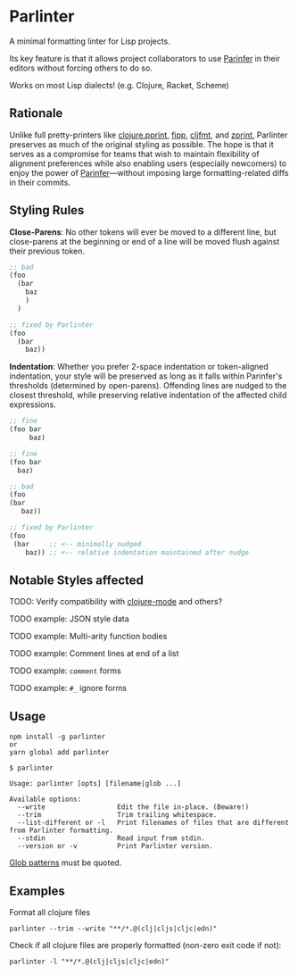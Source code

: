 # Parlinter

A minimal formatting linter for Lisp projects.

Its key feature is that it allows project collaborators to use [Parinfer] in
their editors without forcing others to do so.

Works on most Lisp dialects! (e.g. Clojure, Racket, Scheme)

## Rationale

Unlike full pretty-printers like [clojure.pprint], [fipp], [cljfmt], and
[zprint], Parlinter preserves as much of the original styling as possible. The
hope is that it serves as a compromise for teams that wish to maintain
flexibility of alignment preferences while also enabling users (especially
newcomers) to enjoy the power of [Parinfer]—without imposing large
formatting-related diffs in their commits.

[Parinfer]:http://shaunlebron.github.io/parinfer/

## Styling Rules

__Close-Parens__: No other tokens will ever be moved to a different line, but
close-parens at the beginning or end of a line will be moved flush against their
previous token.

```clj
;; bad
(foo
  (bar
    baz
    )
  )

;; fixed by Parlinter
(foo
  (bar
    baz))
```

__Indentation__: Whether you prefer 2-space indentation or token-aligned
indentation, your style will be preserved as long as it falls within Parinfer's
thresholds (determined by open-parens).  Offending lines are nudged to the
closest threshold, while preserving relative indentation of the affected child
expressions.

```clj
;; fine
(foo bar
     baz)

;; fine
(foo bar
  baz)
```

```clj
;; bad
(foo
(bar
   baz))

;; fixed by Parlinter
(foo
 (bar     ;; <-- minimally nudged
    baz)) ;; <-- relative indentation maintained after nudge
```

[clojure.pprint]:https://clojure.github.io/clojure/clojure.pprint-api.html
[fipp]:https://github.com/brandonbloom/fipp
[cljfmt]:https://github.com/weavejester/cljfmt
[zprint]:https://github.com/kkinnear/zprint

## Notable Styles affected

TODO: Verify compatibility with [clojure-mode] and others?

[clojure-mode]:https://github.com/clojure-emacs/clojure-mode#indentation-options

TODO example: JSON style data

TODO example: Multi-arity function bodies

TODO example: Comment lines at end of a list

TODO example: `comment` forms

TODO example: `#_` ignore forms

## Usage

```
npm install -g parlinter
or
yarn global add parlinter
```

```
$ parlinter

Usage: parlinter [opts] [filename|glob ...]

Available options:
  --write                  Edit the file in-place. (Beware!)
  --trim                   Trim trailing whitespace.
  --list-different or -l   Print filenames of files that are different from Parlinter formatting.
  --stdin                  Read input from stdin.
  --version or -v          Print Parlinter version.
```

[Glob patterns](https://github.com/isaacs/node-glob#glob-primer) must be quoted.

## Examples

Format all clojure files

```
parlinter --trim --write "**/*.@(clj|cljs|cljc|edn)"
```

Check if all clojure files are properly formatted (non-zero exit code if not):

```
parlinter -l "**/*.@(clj|cljs|cljc|edn)"
```
